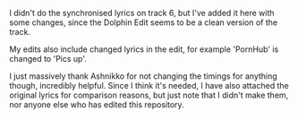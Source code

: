 I didn't do the synchronised lyrics on track 6, but I've added it here with some changes, since the Dolphin Edit seems to be a clean version of the track.

My edits also include changed lyrics in the edit, for example 'PornHub' is changed to 'Pics up'.

I just massively thank Ashnikko for not changing the timings for anything though, incredibly helpful. Since I think it's needed, I have also attached the original lyrics for comparison reasons, but just note that I didn't make them, nor anyone else who has edited this repository.